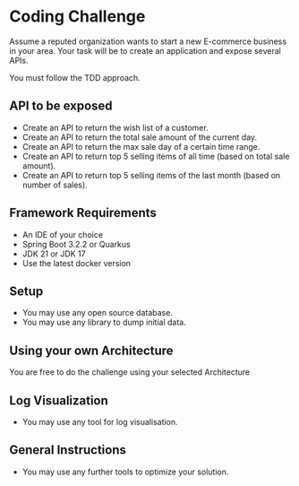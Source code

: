 # Coding Challenge
Assume a reputed organization wants to start a new E-commerce business in your area. Your
task will be to create an application and expose several APIs.

You must follow the TDD approach.
## API to be exposed
- Create an API to return the wish list of a customer.
- Create an API to return the total sale amount of the current day.
- Create an API to return the max sale day of a certain time range.
- Create an API to return top 5 selling items of all time (based on total sale amount).
- Create an API to return top 5 selling items of the last month (based on number of sales).

## Framework Requirements
- An IDE of your choice
- Spring Boot 3.2.2 or Quarkus
- JDK 21 or JDK 17
- Use the latest docker version

## Setup
- You may use any open source database.
- You may use any library to dump initial data.

## Using your own Architecture
You are free to do the challenge using your selected Architecture

## Log Visualization
- You may use any tool for log visualisation.

## General Instructions
- You may use any further tools to optimize your solution.
